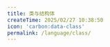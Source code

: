 ```yaml
---
title: 类与结构体
createTime: 2025/02/27 10:38:50
icon: 'carbon:data-class'
permalink: /language/class/
---
```





